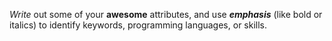 *Write* out some of your **awesome** attributes, and use _**emphasis**_ (like bold or italics) to identify keywords, programming languages, or skills. 

